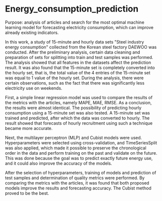 # Energy_consumption_prediction
Purpose: analysis of articles and search for the most optimal machine learning model for forecasting electricity consumption, which can improve already existing indicators.

In this work, a study of 15-minute and hourly data sets "Steel industry energy consumption" collected from the Korean steel factory DAEWOO was conducted. After the preliminary analysis, certain data cleaning and preparation of sets for splitting into train and test samples was performed. The analysis showed that all features in the datasets affect the prediction result. It was also found that the 15-minute set is completely converted into the hourly set, that is, the total value of the 4 entries of the 15-minute set was equal to 1 value of the hourly set. During the analysis, there were certain observations, such as the fact that there was significantly less electricity use on weekends.

First, a simple linear regression model was used to compare the results of the metrics with the articles, namely MAPE, MAE, RMSE. As a conclusion, the results were almost identical. The possibility of predicting hourly consumption using a 15-minute set was also tested. A 15-minute set was trained and predicted, after which the data was converted to hourly. The result showed that forecasts of hourly recruitment using such a technique became more accurate.

Next, the multilayer perceptron (MLP) and Cubist models were used. Hyperparameters were selected using cross-validation, and TimeSeriesSplit was also applied, which made it possible to preserve the chronological order in the data and perform training on the past and validate on the future. This was done because the goal was to predict exactly future energy use, and it could also improve the accuracy of the models.

After the selection of hyperparameters, training of models and prediction of test samples and determination of quality metrics were performed. By comparing the metrics with the articles, it was found that both proposed models improve the results and forecasting accuracy. The Cubist method proved to be the best.
